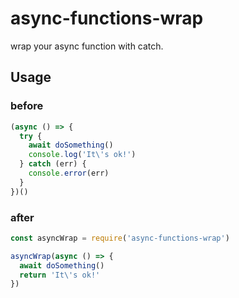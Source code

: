 # async-functions-wrap

wrap your async function with catch.

## Usage

### before

```js
(async () => {
  try {
    await doSomething()
    console.log('It\'s ok!')
  } catch (err) {
    console.error(err)
  }
})()
```

### after

```js
const asyncWrap = require('async-functions-wrap')

asyncWrap(async () => {  
  await doSomething()
  return 'It\'s ok!'
})
```
